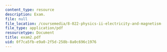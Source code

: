 ```yaml
---
content_type: resource
description: Exam.
file: null
file_location: /coursemedia/8-022-physics-ii-electricity-and-magnetism-fall-2006/0f7ca5fbe9a02f5d258b8a0c696c1976_exam2.pdf
file_type: application/pdf
resourcetype: Document
title: exam2.pdf
uid: 0f7ca5fb-e9a0-2f5d-258b-8a0c696c1976
---
```

